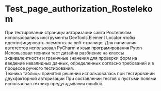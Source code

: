 # Test_page_authorization_Rostelekom
При тестировании страницы авторизации сайта Ростелеком использовались инструменты DevTools,Element Locator чтобы идентифицировать элементы на веб-странице. Для написания автотестов использовал PyCharm и язык програмирования Pyton            
Использовал техники тест дизайна разбиение на классы эквивалентности и граничные значения для проверки форм на введение невалидных данных, определенных согласно требований и в процессе ручного тестирования.    
Техника таблицы принятия решений использовалась при тестировании двухфакторной авторизации При составлении тестов с пустыми полями использовал технику предугадывания ошибок. 
